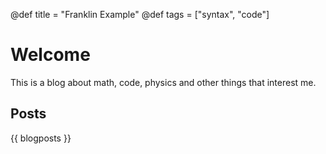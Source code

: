 @def title = "Franklin Example"
@def tags = ["syntax", "code"]

# Welcome

This is a blog about math, code, physics and other things that interest me.

## Posts

{{ blogposts }}


